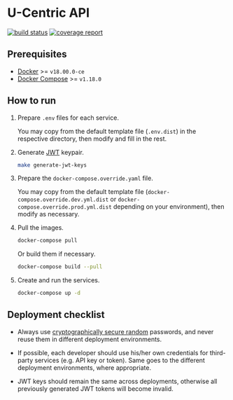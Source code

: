 # U-Centric API

[![build status](https://gitlab.com/sis-group/u-centric/ucentric-api/badges/master/build.svg)](https://gitlab.com/sis-group/u-centric/ucentric-api/commits/master)
[![coverage report](https://gitlab.com/sis-group/u-centric/ucentric-api/badges/master/coverage.svg)](https://gitlab.com/sis-group/u-centric/ucentric-api/commits/master)

## Prerequisites

*   [Docker](https://docs.docker.com/engine/docker-overview/) >= `v18.00.0-ce`
*   [Docker Compose](https://docs.docker.com/compose/overview/) >= `v1.18.0`

## How to run

1.  Prepare `.env` files for each service.

    You may copy from the default template file (`.env.dist`) in
    the respective directory, then modify and fill in the rest.

2.  Generate [JWT](https://jwt.io/introduction/) keypair.

    ```sh
    make generate-jwt-keys
    ```

3.  Prepare the `docker-compose.override.yaml` file.

    You may copy from the default template file (`docker-compose.override.dev.yml.dist` or `docker-compose.override.prod.yml.dist`
    depending on your environment), then modify as necessary.

4.  Pull the images.

    ```sh
    docker-compose pull
    ```

    Or build them if necessary.

    ```sh
    docker-compose build --pull
    ```

5.  Create and run the services.

    ```sh
    docker-compose up -d
    ```

## Deployment checklist

*   Always use [cryptographically secure random](https://www.random.org/passwords/?num=1&len=24&format=html&rnd=new) passwords,
    and never reuse them in different deployment environments.

*   If possible, each developer should use his/her own credentials for third-party services (e.g. API key or token). Same
    goes to the different deployment environments, where appropriate.

*   JWT keys should remain the same across deployments, otherwise all previously generated JWT tokens will become invalid.
